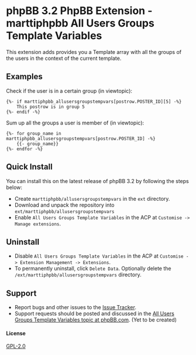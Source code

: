 # phpBB 3.2 PhpBB Extension - marttiphpbb All Users Groups Template Variables

This extension adds provides you a Template array with all the groups of the users in the context of the current template.

## Examples

Check if the user is in a certain group (in viewtopic):

    {%- if marttiphpbb_allusersgroupstempvars[postrow.POSTER_ID][5] -%}
        This postrow is in group 5
    {%- endif -%}

Sum up all the groups a user is member of (in viewtopic):

    {%- for group_name in marttiphpbb_allusersgroupstempvars[postrow.POSTER_ID] -%}
        {{- group_name}}
    {%- endfor -%}

## Quick Install

You can install this on the latest release of phpBB 3.2 by following the steps below:

* Create `marttiphpbb/allusersgroupstempvars` in the `ext` directory.
* Download and unpack the repository into `ext/marttiphpbb/allusersgroupstempvars`
* Enable `All Users Groups Template Variables` in the ACP at `Customise -> Manage extensions`.

## Uninstall

* Disable `All Users Groups Template Variables` in the ACP at `Customise -> Extension Management -> Extensions`.
* To permanently uninstall, click `Delete Data`.  Optionally delete the `/ext/marttiphpbb/allusersgroupstempvars` directory.

## Support

* Report bugs and other issues to the [Issue Tracker](https://github.com/marttiphpbb/phpbb-ext-allusersgroupstempvars/issues).
* Support requests should be posted and discussed in the [All Users Groups Template Variables topic at phpBB.com](https://www.phpbb.com/community/viewtopic.php?f=456&t=). (Yet to be created)

#### License

[GPL-2.0](license.txt)
